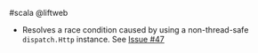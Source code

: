 #scala @liftweb

* Resolves a race condition caused by using a non-thread-safe `dispatch.Http` instance.
See [Issue #47](https://github.com/ghostm/lift-omniauth/issues/47)


